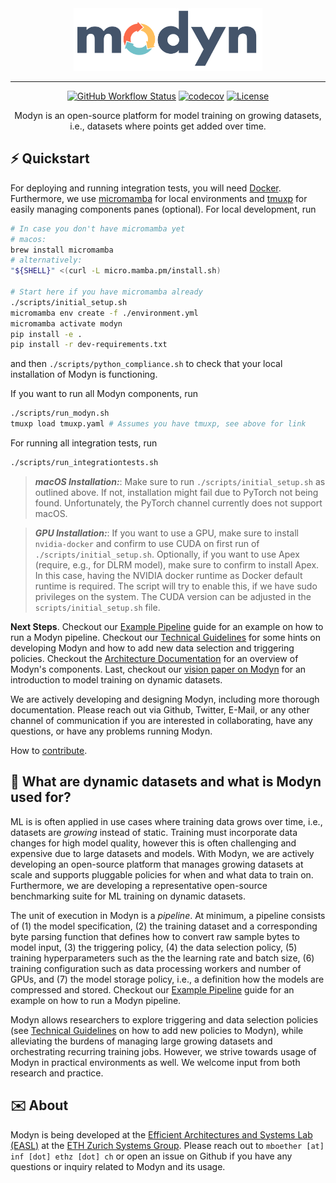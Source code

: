 <div align="center">
<img src="docs/assets/logo.png" height=100 alt="Modyn logo"/>

---

[![GitHub Workflow Status](https://github.com/eth-easl/modyn/actions/workflows/workflow.yaml/badge.svg)](https://github.com/eth-easl/modyn/actions/workflows/workflow.yaml)
[![codecov](https://codecov.io/github/eth-easl/modyn/graph/badge.svg?token=KFDCE03SQ4)](https://codecov.io/github/eth-easl/modyn)
[![License](https://img.shields.io/github/license/eth-easl/modyn)](https://img.shields.io/github/license/eth-easl/modyn)

Modyn is an open-source platform for model training on growing datasets, i.e., datasets where points get added over time.

</div>


## ⚡️ Quickstart

For deploying and running integration tests, you will need [Docker](https://docs.docker.com/get-docker/).
Furthermore, we use [micromamba](https://mamba.readthedocs.io/en/latest/installation/micromamba-installation.html) for local environments and [tmuxp](https://github.com/tmux-python/tmuxp) for easily managing components panes (optional).
For local development, run
```bash
# In case you don't have micromamba yet
# macos:
brew install micromamba
# alternatively:
"${SHELL}" <(curl -L micro.mamba.pm/install.sh)

# Start here if you have micromamba already
./scripts/initial_setup.sh
micromamba env create -f ./environment.yml
micromamba activate modyn
pip install -e .
pip install -r dev-requirements.txt
```
and then `./scripts/python_compliance.sh` to check that your local installation of Modyn is functioning.

If you want to run all Modyn components, run
```bash
./scripts/run_modyn.sh
tmuxp load tmuxp.yaml # Assumes you have tmuxp, see above for link
```

For running all integration tests, run
```bash
./scripts/run_integrationtests.sh
```

> **_macOS Installation:_**: Make sure to run `./scripts/initial_setup.sh` as outlined above. If not, installation might fail due to PyTorch not being found. Unfortunately, the PyTorch channel currently does not support macOS.

> **_GPU Installation:_**: If you want to use a GPU, make sure to install `nvidia-docker` and confirm to use CUDA on first run of `./scripts/initial_setup.sh`. Optionally, if you want to use Apex (require, e.g., for DLRM model), make sure to confirm to install Apex. In this case, having the NVIDIA docker runtime as Docker default runtime is required. The script will try to enable this, if we have sudo privileges on the system. The CUDA version can be adjusted in the `scripts/initial_setup.sh` file.

**Next Steps**.
Checkout our [Example Pipeline](docs/EXAMPLE.md) guide for an example on how to run a Modyn pipeline.
Checkout our [Technical Guidelines](docs/TECHNICAL.md) for some hints on developing Modyn and how to add new data selection and triggering policies.
Checkout the [Architecture Documentation](docs/ARCHITECTURE.md) for an overview of Modyn's components.
Last, checkout our [vision paper on Modyn](https://anakli.inf.ethz.ch/papers/MLonDynamicData_EuroMLSys23.pdf) for an introduction to model training on dynamic datasets.

We are actively developing and designing Modyn, including more thorough documentation.
Please reach out via Github, Twitter, E-Mail, or any other channel of communication if you are interested in collaborating, have any questions, or have any problems running Modyn.

How to [contribute](docs/CONTRIBUTING.md).

## 🔁 What are dynamic datasets and what is Modyn used for?
ML is is often applied in use cases where training data grows over time, i.e., datasets are _growing_ instead of static.
Training must incorporate data changes for high model quality, however this is often challenging and expensive due to large datasets and models.
With Modyn, we are actively developing an open-source platform that manages growing datasets at scale and supports pluggable policies for when and what data to train on.
Furthermore, we are developing a representative open-source benchmarking suite for ML training on dynamic datasets.

The unit of execution in Modyn is a _pipeline_.
At minimum, a pipeline consists of (1) the model specification, (2) the training dataset and a corresponding byte parsing function that defines how to convert raw sample bytes to model input, (3) the triggering policy, (4) the data selection policy, (5) training hyperparameters such as the the learning rate and batch size, (6) training configuration such as data processing workers and number of GPUs, and (7) the model storage policy, i.e., a definition how the models are compressed and stored.
Checkout our [Example Pipeline](docs/EXAMPLE.md) guide for an example on how to run a Modyn pipeline.

Modyn allows researchers to explore triggering and data selection policies (see [Technical Guidelines](docs/TECHNICAL.md) on how to add new policies to Modyn), while alleviating the burdens of managing large growing datasets and orchestrating recurring training jobs.
However, we strive towards usage of Modyn in practical environments as well.
We welcome input from both research and practice.

## ✉️ About
Modyn is being developed at the [Efficient Architectures and Systems Lab (EASL)](https://anakli.inf.ethz.ch/#Group) at the [ETH Zurich Systems Group](https://systems.ethz.ch/).
Please reach out to `mboether [at] inf [­dot] ethz [dot] ch` or open an issue on Github if you have any questions or inquiry related to Modyn and its usage.
